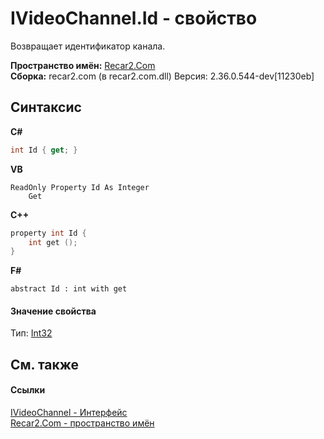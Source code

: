 # IVideoChannel.Id - свойство
 

Возвращает идентификатор канала.

**Пространство имён:**&nbsp;<a href="68726a4f-5108-9c67-8918-cc6a6e73f216">Recar2.Com</a><br />**Сборка:**&nbsp;recar2.com (в recar2.com.dll) Версия: 2.36.0.544-dev[11230eb]

## Синтаксис

**C#**<br />
``` C#
int Id { get; }
```

**VB**<br />
``` VB
ReadOnly Property Id As Integer
	Get
```

**C++**<br />
``` C++
property int Id {
	int get ();
}
```

**F#**<br />
``` F#
abstract Id : int with get

```


#### Значение свойства
Тип:&nbsp;<a href="http://msdn2.microsoft.com/ru-ru/library/td2s409d" target="_blank">Int32</a>

## См. также


#### Ссылки
<a href="56c8fb91-c4ca-188b-b3b2-11193d12b7b6">IVideoChannel - Интерфейс</a><br /><a href="68726a4f-5108-9c67-8918-cc6a6e73f216">Recar2.Com - пространство имён</a><br />